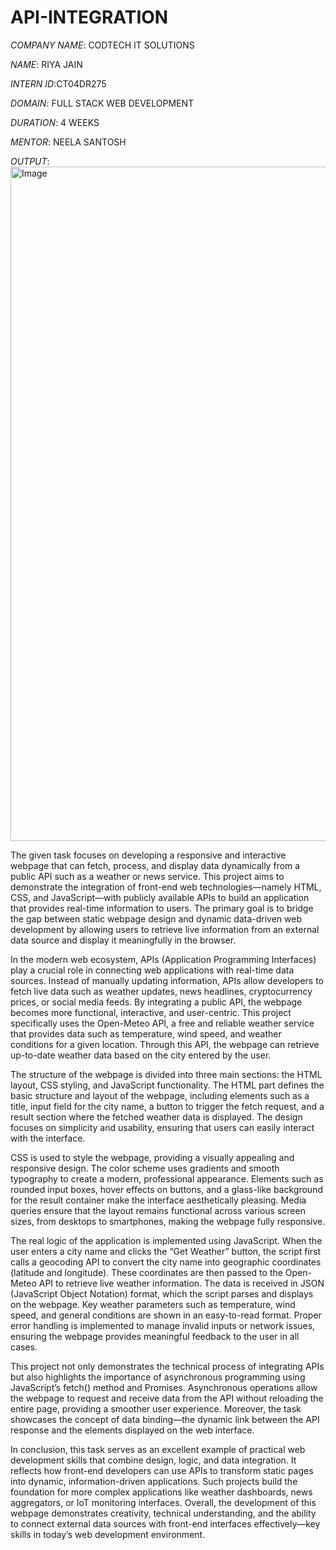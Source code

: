 # API-INTEGRATION

*COMPANY NAME*: CODTECH IT SOLUTIONS

*NAME*: RIYA JAIN

*INTERN ID*:CT04DR275

*DOMAIN*: FULL STACK WEB DEVELOPMENT

*DURATION*: 4 WEEKS

*MENTOR*: NEELA SANTOSH

*OUTPUT*:<img width="1919" height="1079" alt="Image" src="https://github.com/user-attachments/assets/7e947df8-dd5a-42df-8843-bdd9621c49ac" />

The given task focuses on developing a responsive and interactive webpage that can fetch, process, and display data dynamically from a public API such as a weather or news service. This project aims to demonstrate the integration of front-end web technologies—namely HTML, CSS, and JavaScript—with publicly available APIs to build an application that provides real-time information to users. The primary goal is to bridge the gap between static webpage design and dynamic data-driven web development by allowing users to retrieve live information from an external data source and display it meaningfully in the browser.

In the modern web ecosystem, APIs (Application Programming Interfaces) play a crucial role in connecting web applications with real-time data sources. Instead of manually updating information, APIs allow developers to fetch live data such as weather updates, news headlines, cryptocurrency prices, or social media feeds. By integrating a public API, the webpage becomes more functional, interactive, and user-centric. This project specifically uses the Open-Meteo API, a free and reliable weather service that provides data such as temperature, wind speed, and weather conditions for a given location. Through this API, the webpage can retrieve up-to-date weather data based on the city entered by the user.

The structure of the webpage is divided into three main sections: the HTML layout, CSS styling, and JavaScript functionality. The HTML part defines the basic structure and layout of the webpage, including elements such as a title, input field for the city name, a button to trigger the fetch request, and a result section where the fetched weather data is displayed. The design focuses on simplicity and usability, ensuring that users can easily interact with the interface.

CSS is used to style the webpage, providing a visually appealing and responsive design. The color scheme uses gradients and smooth typography to create a modern, professional appearance. Elements such as rounded input boxes, hover effects on buttons, and a glass-like background for the result container make the interface aesthetically pleasing. Media queries ensure that the layout remains functional across various screen sizes, from desktops to smartphones, making the webpage fully responsive.

The real logic of the application is implemented using JavaScript. When the user enters a city name and clicks the “Get Weather” button, the script first calls a geocoding API to convert the city name into geographic coordinates (latitude and longitude). These coordinates are then passed to the Open-Meteo API to retrieve live weather information. The data is received in JSON (JavaScript Object Notation) format, which the script parses and displays on the webpage. Key weather parameters such as temperature, wind speed, and general conditions are shown in an easy-to-read format. Proper error handling is implemented to manage invalid inputs or network issues, ensuring the webpage provides meaningful feedback to the user in all cases.

This project not only demonstrates the technical process of integrating APIs but also highlights the importance of asynchronous programming using JavaScript’s fetch() method and Promises. Asynchronous operations allow the webpage to request and receive data from the API without reloading the entire page, providing a smoother user experience. Moreover, the task showcases the concept of data binding—the dynamic link between the API response and the elements displayed on the web interface.

In conclusion, this task serves as an excellent example of practical web development skills that combine design, logic, and data integration. It reflects how front-end developers can use APIs to transform static pages into dynamic, information-driven applications. Such projects build the foundation for more complex applications like weather dashboards, news aggregators, or IoT monitoring interfaces. Overall, the development of this webpage demonstrates creativity, technical understanding, and the ability to connect external data sources with front-end interfaces effectively—key skills in today’s web development environment.
